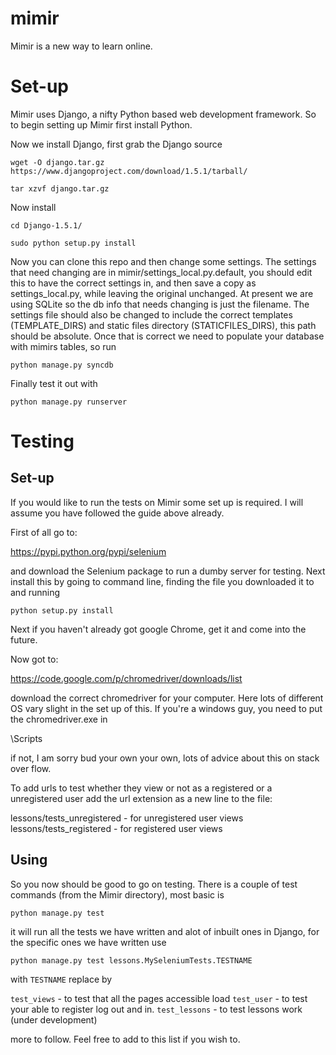 mimir
=====

Mimir is a new way to learn online.

Set-up
======

Mimir uses Django, a nifty Python based web development framework.
So to begin setting up Mimir first install Python.

Now we install Django, first grab the Django source

`wget -O django.tar.gz https://www.djangoproject.com/download/1.5.1/tarball/`

`tar xzvf django.tar.gz`

Now install

`cd Django-1.5.1/`

`sudo python setup.py install`

Now you can clone this repo and then change some settings.
The settings that need changing are in mimir/settings_local.py.default, you should edit this to have the correct settings in, and then save a copy as settings_local.py, while leaving the original unchanged.
At present we are using SQLite so the db info that needs changing is just the filename.
The settings file should also be changed to include the correct templates (TEMPLATE_DIRS) and static files directory (STATICFILES_DIRS), this path should be absolute.
Once that is correct we need to populate your database with mimirs tables, so run

`python manage.py syncdb`

Finally test it out with

`python manage.py runserver`

Testing
=======

Set-up
------

If you would like to run the tests on Mimir some set up is required.
I will assume you have followed the guide above already.

First of all go to:

https://pypi.python.org/pypi/selenium

and download the Selenium package to run a dumby server for testing. Next install this by going to 
command line, finding the file you downloaded it to and running

`python setup.py install`

Next if you haven't already got google Chrome, get it and come into the future.

Now got to:

https://code.google.com/p/chromedriver/downloads/list

download the correct chromedriver for your computer. Here lots of different OS vary slight in the set up
of this. If you're a windows guy, you need to put the chromedriver.exe in

<your python directory>\Scripts

if not, I am sorry bud your own your own, lots of advice about this on stack over flow.

To add urls to test whether they view or not as a registered or a unregistered user add the url extension
as a new line to the file:

lessons/tests_unregistered - for unregistered user views
lessons/tests_registered - for registered user views


Using
-----

So you now should be good to go on testing. There is a couple of test commands (from the Mimir directory),
most basic is

`python manage.py test`

it will run all the tests we have written and alot of inbuilt ones in Django, for the specific ones we 
have written use

`python manage.py test lessons.MySeleniumTests.TESTNAME`

with `TESTNAME` replace by

`test_views` - to test that all the pages accessible load
`test_user` - to test your able to register log out and in.
`test_lessons` - to test lessons work (under development)

more to follow. Feel free to add to this list if you wish to.
